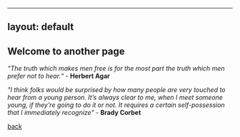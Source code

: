 
---
layout: default
---

## Welcome to another page

_“The truth which makes men free is for the most part the truth which men prefer not to hear.“_ - **Herbert Agar**

_"I think folks would be surprised by how many people are very touched to hear from a young person. It’s always clear to me, when I meet someone young, if they’re going to do it or not. It requires a certain self-possession that I immediately recognize"_  - **Brady Corbet**


[back](./)
